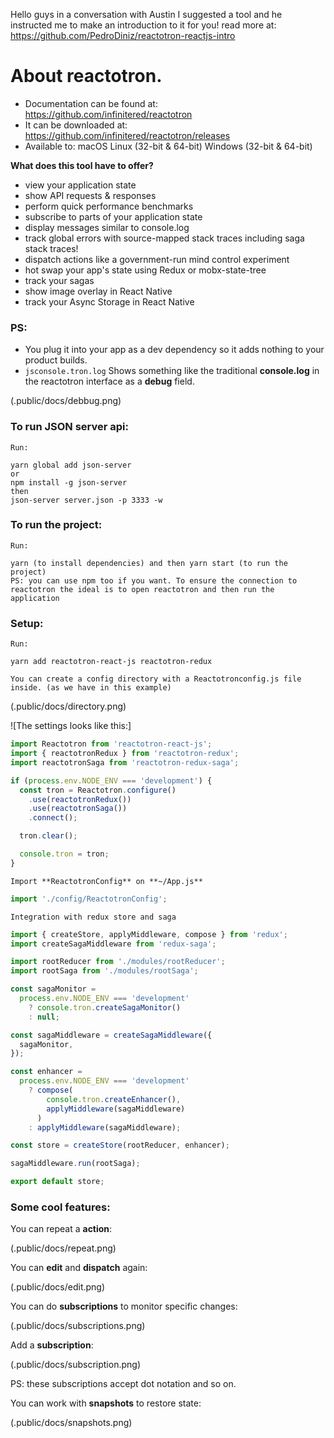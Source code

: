 Hello guys in a conversation with Austin I suggested a tool and he instructed me to make an introduction to it for you! read more at: https://github.com/PedroDiniz/reactotron-reactjs-intro

# About **reactotron**.

- Documentation can be found at: https://github.com/infinitered/reactotron
- It can be downloaded at: https://github.com/infinitered/reactotron/releases
- Available to:
macOS
Linux (32-bit & 64-bit)
Windows (32-bit & 64-bit)

**What does this tool have to offer?**

- view your application state
- show API requests & responses
- perform quick performance benchmarks
- subscribe to parts of your application state
- display messages similar to console.log
- track global errors with source-mapped stack traces including saga stack traces!
- dispatch actions like a government-run mind control experiment
- hot swap your app's state using Redux or mobx-state-tree
- track your sagas
- show image overlay in React Native
- track your Async Storage in React Native

### PS:
- You plug it into your app as a dev dependency so it adds nothing to your product builds.
- `jsconsole.tron.log` Shows something like the traditional **console.log** in the reactotron interface as a **debug** field.

(.public/docs/debbug.png)

### To run JSON server api:

`Run:`
```
yarn global add json-server
or
npm install -g json-server
then
json-server server.json -p 3333 -w
```

### To run the project:

`Run:`
```
yarn (to install dependencies) and then yarn start (to run the project)
PS: you can use npm too if you want. To ensure the connection to reactotron the ideal is to open reactotron and then run the application
```

### Setup:

`Run:`
```
yarn add reactotron-react-js reactotron-redux
```

`You can create a config directory with a Reactotronconfig.js file inside. (as we have in this example)`

(.public/docs/directory.png)

![The settings looks like this:]

```js
import Reactotron from 'reactotron-react-js';
import { reactotronRedux } from 'reactotron-redux';
import reactotronSaga from 'reactotron-redux-saga';

if (process.env.NODE_ENV === 'development') {
  const tron = Reactotron.configure()
    .use(reactotronRedux())
    .use(reactotronSaga())
    .connect();

  tron.clear();

  console.tron = tron;
}
```
`Import **ReactotronConfig** on **~/App.js**`

```js
import './config/ReactotronConfig';
```

`Integration with redux store and saga`

```js
import { createStore, applyMiddleware, compose } from 'redux';
import createSagaMiddleware from 'redux-saga';

import rootReducer from './modules/rootReducer';
import rootSaga from './modules/rootSaga';

const sagaMonitor =
  process.env.NODE_ENV === 'development'
    ? console.tron.createSagaMonitor()
    : null;

const sagaMiddleware = createSagaMiddleware({
  sagaMonitor,
});

const enhancer =
  process.env.NODE_ENV === 'development'
    ? compose(
        console.tron.createEnhancer(),
        applyMiddleware(sagaMiddleware)
      )
    : applyMiddleware(sagaMiddleware);

const store = createStore(rootReducer, enhancer);

sagaMiddleware.run(rootSaga);

export default store;
```

### Some cool features:
You can repeat a **action**:

(.public/docs/repeat.png)

You can **edit** and **dispatch** again:

(.public/docs/edit.png)

You can do **subscriptions** to monitor specific changes:

(.public/docs/subscriptions.png)

Add a **subscription**:

(.public/docs/subscription.png)

PS: these subscriptions accept dot notation and so on.

You can work with **snapshots** to restore state:

(.public/docs/snapshots.png)
